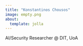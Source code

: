 ```yaml
---
title: "Konstantinos Chousos"
image: empty.png
about:
  template: jolla
---
```

AI/Security Researcher @ DIT, UoA